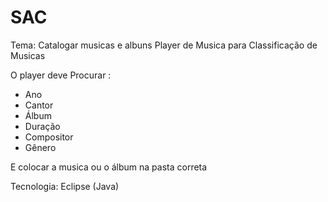 # SAC
Tema: Catalogar musicas e albuns
Player de Musica para Classificação de Musicas

O player deve Procurar :
- Ano
- Cantor
- Álbum
- Duração
- Compositor
- Gênero

E colocar a musica ou o álbum na pasta correta

Tecnologia: Eclipse (Java)
